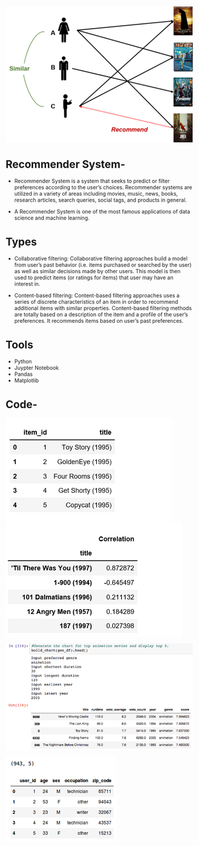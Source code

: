 
![r1](images/r1.png)

# Recommender System-

+ Recommender System is a system that seeks to predict or filter preferences according to the user’s choices. 
  Recommender systems are utilized in a variety of areas including     movies, music, news, books, research articles,
  search queries, social tags, and products in general.

+  A Recommender System is one of the most famous applications of data science and machine learning.


# Types

+ Collaborative filtering: Collaborative filtering approaches build a model from user’s past behavior
(i.e. items purchased or searched by the user) as well as similar decisions     made by other users. 
This model is then used to predict items (or ratings for items) that user may have an interest in.


+ Content-based filtering: Content-based filtering approaches uses a series of discrete characteristics 
  of an item in order to recommend additional items with similar properties. Content-based filtering methods 
  are totally based on a description of the item and a profile of the user’s preferences. It recommends items 
  based on user’s past preferences.
  
 # Tools 
 
 + Python
 + Juypter Notebook
 + Pandas
 + Matplotlib
  
# Code-
![a_1](images/a_1.png)
![a_2](images/a_2.png)

![a_3](images/a_3.png)


![a_4](images/a_4.png)
